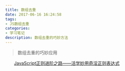 ```yaml
---
title: 数组去重
date: 2017-06-16 16:24:58
tags:
- JS数组去重
categories:
- 学习笔记
description: 数组去重的巧妙方法
---
```

> 数组去重的巧妙应用

　　[JavaScript正则进阶之路——活学妙用奇淫正则表达式](https://github.com/jawil/blog/issues/20)